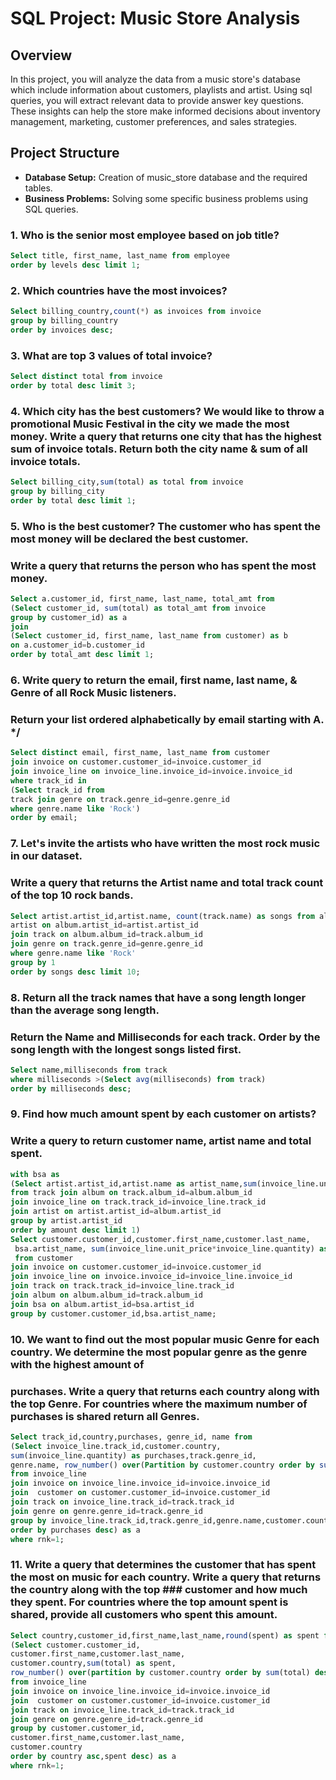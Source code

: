 # SQL Project: Music Store Analysis
## Overview
In this project, you will analyze the data from a music store's database which include information about customers, playlists and artist. Using sql queries, you will extract relevant data to provide answer key questions. These insights can help the store make informed decisions about inventory management, marketing, customer preferences, and sales strategies.

## Project Structure
* **Database Setup:** Creation of music_store database and the required tables.
* **Business Problems:** Solving some specific business problems using SQL queries.
  
### 1. Who is the senior most employee based on job title?
``` sql
Select title, first_name, last_name from employee
order by levels desc limit 1;
```
### 2. Which countries have the most invoices?
``` sql
Select billing_country,count(*) as invoices from invoice
group by billing_country
order by invoices desc;
```

### 3. What are top 3 values of total invoice?
``` sql
Select distinct total from invoice
order by total desc limit 3;
```

### 4. Which city has the best customers? We would like to throw a promotional Music Festival in the city we made the most money. Write a query that returns one  city that has the highest sum of invoice totals. Return both the city name & sum of all invoice totals.
``` sql
Select billing_city,sum(total) as total from invoice
group by billing_city
order by total desc limit 1;
```

### 5. Who is the best customer? The customer who has spent the most money will be declared the best customer. 
### Write a query that returns the person who has spent the most money.
``` sql
Select a.customer_id, first_name, last_name, total_amt from
(Select customer_id, sum(total) as total_amt from invoice
group by customer_id) as a
join 
(Select customer_id, first_name, last_name from customer) as b
on a.customer_id=b.customer_id
order by total_amt desc limit 1;
```

### 6. Write query to return the email, first name, last name, & Genre of all Rock Music listeners. 
### Return your list ordered alphabetically by email starting with A. */
``` sql
Select distinct email, first_name, last_name from customer
join invoice on customer.customer_id=invoice.customer_id
join invoice_line on invoice_line.invoice_id=invoice.invoice_id
where track_id in
(Select track_id from 
track join genre on track.genre_id=genre.genre_id
where genre.name like 'Rock')
order by email;
```

### 7. Let's invite the artists who have written the most rock music in our dataset. 
### Write a query that returns the Artist name and total track count of the top 10 rock bands.
``` sql
Select artist.artist_id,artist.name, count(track.name) as songs from album join
artist on album.artist_id=artist.artist_id 
join track on album.album_id=track.album_id
join genre on track.genre_id=genre.genre_id
where genre.name like 'Rock'
group by 1
order by songs desc limit 10;
```

### 8. Return all the track names that have a song length longer than the average song length. 
### Return the Name and Milliseconds for each track. Order by the song length with the longest songs listed first.
``` sql
Select name,milliseconds from track
where milliseconds >(Select avg(milliseconds) from track)
order by milliseconds desc;
```

### 9. Find how much amount spent by each customer on artists? 
### Write a query to return customer name, artist name and total spent.
``` sql
with bsa as 
(Select artist.artist_id,artist.name as artist_name,sum(invoice_line.unit_price*invoice_line.quantity) as amount 
from track join album on track.album_id=album.album_id
join invoice_line on track.track_id=invoice_line.track_id
join artist on artist.artist_id=album.artist_id
group by artist.artist_id
order by amount desc limit 1)
Select customer.customer_id,customer.first_name,customer.last_name,
 bsa.artist_name, sum(invoice_line.unit_price*invoice_line.quantity) as Spent 
 from customer
join invoice on customer.customer_id=invoice.customer_id
join invoice_line on invoice.invoice_id=invoice_line.invoice_id
join track on track.track_id=invoice_line.track_id
join album on album.album_id=track.album_id
join bsa on album.artist_id=bsa.artist_id
group by customer.customer_id,bsa.artist_name;
```

### 10.  We want to find out the most popular music Genre for each country.  We determine the most popular genre as the genre with the highest amount of 
### purchases. Write a query that returns each country along with the top Genre. For countries where the maximum number of purchases is shared return all Genres. 
``` sql
Select track_id,country,purchases, genre_id, name from
(Select invoice_line.track_id,customer.country,
sum(invoice_line.quantity) as purchases,track.genre_id,
genre.name, row_number() over(Partition by customer.country order by sum(invoice_line.quantity) desc) as rnk
from invoice_line
join invoice on invoice_line.invoice_id=invoice.invoice_id
join  customer on customer.customer_id=invoice.customer_id
join track on invoice_line.track_id=track.track_id
join genre on genre.genre_id=track.genre_id
group by invoice_line.track_id,track.genre_id,genre.name,customer.country
order by purchases desc) as a
where rnk=1;
```

### 11. Write a query that determines the customer that has spent the most on music for each country. Write a query that returns the country along with the top ### customer and how much they spent. For countries where the top amount spent is shared, provide all customers who spent this amount.
``` sql
Select country,customer_id,first_name,last_name,round(spent) as spent from
(Select customer.customer_id,
customer.first_name,customer.last_name,
customer.country,sum(total) as spent,
row_number() over(partition by customer.country order by sum(total) desc) as rnk
from invoice_line
join invoice on invoice_line.invoice_id=invoice.invoice_id
join  customer on customer.customer_id=invoice.customer_id
join track on invoice_line.track_id=track.track_id
join genre on genre.genre_id=track.genre_id
group by customer.customer_id,
customer.first_name,customer.last_name,
customer.country
order by country asc,spent desc) as a
where rnk=1;
```

